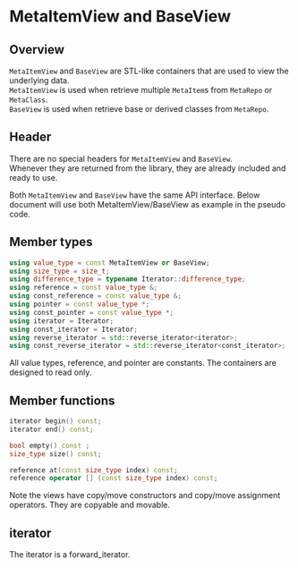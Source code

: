 [//]: # (Auto generated file, don't modify this file.)

# MetaItemView and BaseView

## Overview

`MetaItemView` and `BaseView` are STL-like containers that are used to view the underlying data.  
`MetaItemView` is used when retrieve multiple `MetaItem`s from `MetaRepo` or `MetaClass`.  
`BaseView` is used when retrieve base or derived classes from `MetaRepo`.  

## Header

There are no special headers for `MetaItemView` and `BaseView`.  
Whenever they are returned from the library, they are already included and ready to use.  

Both `MetaItemView` and `BaseView` have the same API interface.
Below document will use both MetaItemView/BaseView as example in the pseudo code.  

## Member types

```c++
using value_type = const MetaItemView or BaseView;
using size_type = size_t;
using difference_type = typename Iterator::difference_type;
using reference = const value_type &;
using const_reference = const value_type &;
using pointer = const value_type *;
using const_pointer = const value_type *;
using iterator = Iterator;
using const_iterator = Iterator;
using reverse_iterator = std::reverse_iterator<iterator>;
using const_reverse_iterator = std::reverse_iterator<const_iterator>;
```

All value types, reference, and pointer are constants. The containers are designed to read only.  

## Member functions

```c++
iterator begin() const;
iterator end() const;

bool empty() const ;
size_type size() const;

reference at(const size_type index) const;
reference operator [] (const size_type index) const;
```

Note the views have copy/move constructors and copy/move assignment operators. They are copyable and movable.

## iterator

The iterator is a forward_iterator.

